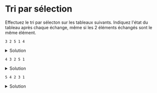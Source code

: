 # Tri par sélection

Effectuez le tri par sélecton sur les tableaux suivants. 
Indiquez l'état du tableau après chaque échange, même si
les 2 éléments échangés sont le même élément. 

~~~
3 2 5 1 4
~~~

<details>
<summary>Solution</summary>

~~~
3 2 5 1 4
1 2 5 3 4
1 2 5 3 4
1 2 3 5 4
1 2 3 4 5
~~~

</details>


~~~
4 3 2 5 1
~~~

<details>
<summary>Solution</summary>

~~~
4 3 2 5 1
1 3 2 5 4
1 2 3 5 4
1 2 3 5 4
1 2 3 4 5
~~~

</details>

~~~
5 4 2 3 1
~~~

<details>
<summary>Solution</summary>

~~~
5 4 2 3 1
1 4 2 3 5
1 2 4 3 5
1 2 3 4 5
1 2 3 4 5
~~~

</details>

